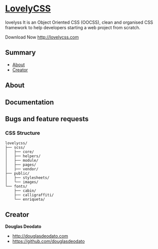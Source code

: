 # [LovelyCSS](http://lovelycss.com)

lovelyss It is an Object Oriented CSS (OOCSS), clean and organised CSS framework to help developers starting a web project from scratch.

Download Now http://lovelycss.com


## Summary 

- [About](#about)
- [Creator](#creator)


## About
## Documentation
## Bugs and feature requests
### CSS Structure

```
lovelycss/
├── scss/
│   ├── core/
│   ├── helpers/
│   ├── module/
│   ├── pages/
│   ├── vendor/
├── public/
│   ├── stylesheets/
│   └── images/
└── fonts/
    ├── cabin/
    ├── calligraffiti/
    └── enriqueta/
```

## Creator

**Douglas Deodato**

- <http://douglasdeodato.com>
- <https://github.com/douglasdeodato>